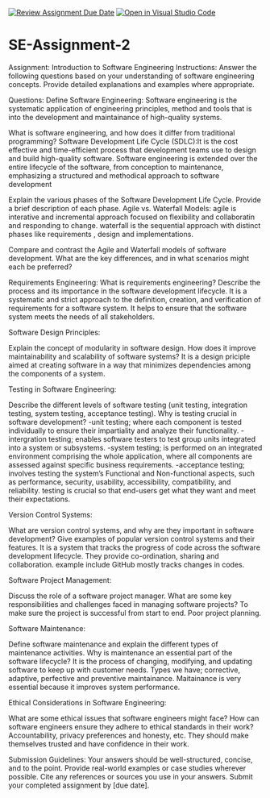 [![Review Assignment Due Date](https://classroom.github.com/assets/deadline-readme-button-24ddc0f5d75046c5622901739e7c5dd533143b0c8e959d652212380cedb1ea36.svg)](https://classroom.github.com/a/-ucQIGTc)
[![Open in Visual Studio Code](https://classroom.github.com/assets/open-in-vscode-718a45dd9cf7e7f842a935f5ebbe5719a5e09af4491e668f4dbf3b35d5cca122.svg)](https://classroom.github.com/online_ide?assignment_repo_id=15238145&assignment_repo_type=AssignmentRepo)
# SE-Assignment-2
Assignment: Introduction to Software Engineering
Instructions:
Answer the following questions based on your understanding of software engineering concepts. Provide detailed explanations and examples where appropriate.

Questions:
Define Software Engineering:
Software engineering is the systematic application of engineering principles, method and tools that is into the development and maintainance of high-quality systems.

What is software engineering, and how does it differ from traditional programming?
Software Development Life Cycle (SDLC):It is the cost effective and time-efficient process that development teams use to design and build high-quality software.
Software engineering is extended over the entire lifecycle of the software, from conception to maintenance, emphasizing a structured and methodical approach to software development

Explain the various phases of the Software Development Life Cycle. Provide a brief description of each phase.
Agile vs. Waterfall Models: agile is interative and incremental approach focused on flexibility and collaboratin and responding to change.
waterfall is the sequential approach with distinct phases like requirements , design and implementations.

Compare and contrast the Agile and Waterfall models of software development. What are the key differences, and in what scenarios might each be preferred?

Requirements Engineering:
What is requirements engineering? Describe the process and its importance in the software development lifecycle.
It is a systematic and strict approach to the definition, creation, and verification of requirements for a software system. It helps to ensure that the software system meets the needs of all stakeholders.

Software Design Principles:

Explain the concept of modularity in software design. How does it improve maintainability and scalability of software systems?
It is a design priciple aimed at creating software in a way that minimizes dependencies among the components of a system.

Testing in Software Engineering:

Describe the different levels of software testing (unit testing, integration testing, system testing, acceptance testing). Why is testing crucial in software development?
-unit testing; where each component is tested individually to ensure their impartiality and analyze their functionality.
-intergration testing; enables software testers to test group units integrated into a system or subsystems.
-system testing; is performed on an integrated environment comprising the whole application, where all components are assessed against specific business requirements.
-acceptance testing; involves testing the system’s Functional and Non-functional aspects, such as performance, security, usability, accessibility, compatibility, and reliability.
testing is crucial so that end-users get what they want and meet their expectations.

Version Control Systems:

What are version control systems, and why are they important in software development? Give examples of popular version control systems and their features.
It is a system that tracks the progress of code across the software development lifecycle.
They provide co-ordination, sharing and collaboration.
example include GitHub mostly tracks changes in codes.

Software Project Management:

Discuss the role of a software project manager. What are some key responsibilities and challenges faced in managing software projects?
To make sure the project is successful from start to end. 
Poor project planning.

Software Maintenance:

Define software maintenance and explain the different types of maintenance activities. Why is maintenance an essential part of the software lifecycle?
 It is the process of changing, modifying, and updating software to keep up with customer needs.
 Types we have; corrective, adaptive, perfective and preventive maintainance.
 Maitainance is very essential because it improves system performance.

Ethical Considerations in Software Engineering:

What are some ethical issues that software engineers might face? How can software engineers ensure they adhere to ethical standards in their work?
Accountability, privacy preferences and honesty, etc.
They should make themselves trusted and have confidence in their work.

Submission Guidelines:
Your answers should be well-structured, concise, and to the point.
Provide real-world examples or case studies wherever possible.
Cite any references or sources you use in your answers.
Submit your completed assignment by [due date].
